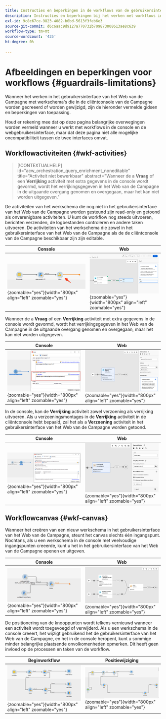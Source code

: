 ```yaml
---
title: Instructies en beperkingen in de workflows van de gebruikersinterface van Campagne Web
description: Instructies en beperkingen bij het werken met workflows in de gebruikersinterface van Campagne Web
exl-id: 9c8c67ce-9823-4082-b0bd-5613f3feb6e3
source-git-commit: d6c6aac9d9127a770732b709873008613ae8c639
workflow-type: tm+mt
source-wordcount: '435'
ht-degree: 0%

---
```


# Afbeeldingen en beperkingen voor workflows {#guardrails-limitations}

Wanneer het werken in het gebruikersinterface van het Web van de Campagne met werkschema&#39;s die in de cliëntconsole van de Campagne worden gecreeerd of worden gewijzigd, zijn de hieronder vermelde gidsen en beperkingen van toepassing.

Houd er rekening mee dat op deze pagina belangrijke overwegingen worden vermeld wanneer u werkt met workflows in de console en de webgebruikersinterface, maar dat deze pagina niet alle mogelijke oncompatibiliteit tussen de twee interfaces omvat.

## Workflowactiviteiten {#wkf-activities}

>[!CONTEXTUALHELP]
>id="acw_orchestration_query_enrichment_noneditable"
>title="Activiteit niet bewerkbaar"
>abstract="Wanneer de a **Vraag** of een **Verrijking** activiteit met extra gegevens in de console wordt gevormd, wordt het verrijkingsgegeven in het Web van de Campagne in de uitgaande overgang genomen en overgegaan, maar het kan niet worden uitgegeven."

De activiteiten van het werkschema die nog niet in het gebruikersinterface van het Web van de Campagne worden gesteund zijn read-only en getoond als onverenigbare activiteiten. U kunt de workflow nog steeds uitvoeren, berichten verzenden, de logbestanden controleren en andere taken uitvoeren. De activiteiten van het werkschema die zowel in het gebruikersinterface van het Web van de Campagne als de de cliëntconsole van de Campagne beschikbaar zijn zijn editable.

| Console | Web |
| --- | --- |
| ![ Schermafbeelding die beperkingen van activiteiten in de console toont ](assets/limitations-activities-console.png){zoomable="yes"}{width="800px" align="left" zoomable="yes"} | ![ Schermafbeelding die beperkingen van activiteiten in de Webinterface toont ](assets/limitations-activities-web.png){zoomable="yes"}{width="800px" align="left" zoomable="yes"} |

Wanneer de a **Vraag** of een **Verrijking** activiteit met extra gegevens in de console wordt gevormd, wordt het verrijkingsgegeven in het Web van de Campagne in de uitgaande overgang genomen en overgegaan, maar het kan niet worden uitgegeven.

| Console | Web |
| --- | --- |
| ![ Schermafbeelding die beperkingen van opties in de console toont ](assets/limitations-options-console.png){zoomable="yes"}{width="800px" align="left" zoomable="yes"} | ![ Schermafbeelding die beperkingen van opties in de Webinterface toont ](assets/limitations-options-web.png){zoomable="yes"}{width="800px" align="left" zoomable="yes"} |

In de console, kan de **Verrijking** activiteit zowel verzoening als verrijking uitvoeren. Als u verzoeningsmontages in de **Verrijking** activiteit in de cliëntconsole hebt bepaald, zal het als a **Verzoening** activiteit in het gebruikersinterface van het Web van de Campagne worden getoond.

| Console | Web |
| --- | --- |
| ![ Schermafbeelding die verrijkingsactiviteit in de console tonen ](assets/limitations-enrichment-console.png){zoomable="yes"}{width="800px" align="left" zoomable="yes"} | ![ Schermafbeelding die verrijkingsactiviteit in de Webinterface tonen ](assets/limitations-enrichment-web.png){zoomable="yes"}{width="800px" align="left" zoomable="yes"} |

## Workflowcanvas {#wkf-canvas}

Wanneer het creëren van een nieuw werkschema in het gebruikersinterface van het Web van de Campagne, steunt het canvas slechts één ingangspunt. Nochtans, als u een werkschema in de console met veelvoudige ingangspunten creeerde, kunt u het in het gebruikersinterface van het Web van de Campagne openen en uitgeven.

| Console | Web |
| --- | --- |
| ![ Schermafbeelding die veelvoudige ingangspunten in de console tonen ](assets/limitations-multiple-console.png){zoomable="yes"}{width="800px" align="left" zoomable="yes"} | ![ Schermschot die veelvoudige ingangspunten in de Webinterface tonen ](assets/limitations-multiple-web.png){zoomable="yes"}{width="800px" align="left" zoomable="yes"} |

De positionering van de knooppunten wordt telkens vernieuwd wanneer een activiteit wordt toegevoegd of verwijderd. Als u een werkschema in de console creeert, het wijzigt gebruikend het de gebruikersinterface van het Web van de Campagne, en het in de console heropent, kunt u sommige minder belangrijke plaatsende onvolkomenheden opmerken. Dit heeft geen invloed op de processen en taken van de workflow.

| Beginworkflow | Positiewijziging |
| --- | --- |
| ![ Schermafbeelding die aanvankelijke werkschema het plaatsen tonen ](assets/limitations-positioning1.png){zoomable="yes"}{width="800px" align="left" zoomable="yes"} | ![ Schermafbeelding die plaatsende veranderingen na wijzigingen tonen ](assets/limitations-positioning2.png){zoomable="yes"}{width="800px" align="left" zoomable="yes"} |